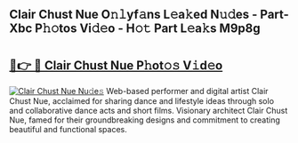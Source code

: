 ## Clair Chust Nue O𝚗𝚕yf𝚊ns L𝚎a𝚔ed N𝚞𝚍es - Part-Xbc P𝚑𝚘tos Vi𝚍𝚎o - H𝚘𝚝 Part L𝚎a𝚔s M9p8g

# <h2><a href="http://kfafkh.oniu.top/?m=Clair+Chust+Nue">🔗👉 🔴 Clair Chust Nue P𝚑ot𝚘𝚜 V𝚒d𝚎o</a></h2>

[![Clair Chust Nue Nu𝚍e𝚜](https://i.imgur.com/0qMVB7G.gif)](http://kfafkh.oniu.top/?m=Clair+Chust+Nue)
Web-based performer and digital artist Clair Chust Nue, acclaimed for sharing dance and lifestyle ideas through solo and collaborative dance acts and short films. Visionary architect Clair Chust Nue, famed for their groundbreaking designs and commitment to creating beautiful and functional spaces.  
